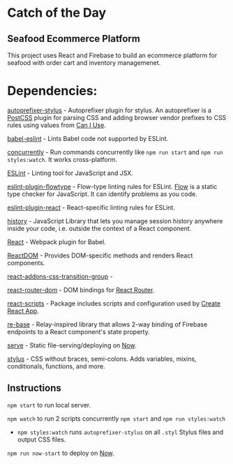 # Catch of the Day
## Seafood Ecommerce Platform

This project uses React and Firebase to build an ecommerce platform for seafood with order cart and inventory managemenet.

# Dependencies:

[autoprefixer-stylus](https://github.com/jescalan/autoprefixer-stylus) - Autoprefixer plugin for stylus. An autoprefixer is a [PostCSS](https://github.com/postcss/postcss) plugin for parsing CSS and adding browser vendor prefixes to CSS rules using values from [Can I Use](https://caniuse.com/).

[babel-eslint](https://github.com/babel/babel-eslint) - Lints Babel code not supported by ESLint.

[concurrently](https://github.com/kimmobrunfeldt/concurrently) - Run commands concurrently like `npm run start` and `npm run styles:watch`. It works cross-platform.

[ESLint](https://eslint.org/docs/user-guide/getting-started) - Linting tool for JavaScript and JSX.

[eslint-plugin-flowtype](https://github.com/gajus/eslint-plugin-flowtype) - Flow-type linting rules for ESLint. [Flow](https://flow.org/) is a static type checker for JavaScript. It can identify problems as you code.

[eslint-plugin-react](https://github.com/yannickcr/eslint-plugin-react) - React-specific linting rules for ESLint.

[history](https://www.npmjs.com/package/history) - JavaScript Library that lets you manage session history anywhere inside your code, i.e. outside the context of a React component. 

[React](https://reactjs.org/) - Webpack plugin for Babel.

[ReactDOM](https://reactjs.org/docs/react-dom.html) - Provides DOM-specific methods and renders React components.

[react-addons-css-transition-group]() -

[react-router-dom](https://github.com/ReactTraining/react-router/tree/master/packages/react-router-dom) - DOM bindings for [React Router](https://reacttraining.com/react-router/).

[react-scripts](https://github.com/facebook/create-react-app/blob/master/packages/react-scripts/template/README.md#available-scripts) - Package includes scripts and configuration used by [Create React App](https://github.com/facebook/create-react-app).

[re-base](https://github.com/tylermcginnis/re-base) - Relay-inspired library that allows 2-way binding of Firebase endpoints to a React component's state property. 

[serve](https://github.com/zeit/serve) - Static file-serving/deploying on [Now](https://zeit.co/now).

[stylus](http://stylus-lang.com/) - CSS without braces, semi-colons. Adds variables, mixins, conditionals, functions, and more.

## Instructions
`npm start` to run local server.

`npm watch` to run 2 scripts concurrently `npm start` and `npm run styles:watch`
- `npm styles:watch` runs `autoprefixer-stylus` on all `.styl` Stylus files and output CSS files.

`npm run now-start` to deploy on [Now](https://zeit.co/now).
